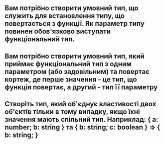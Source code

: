 ## Вам потрібно створити умовний тип, що служить для встановлення типу, що повертається з функції. Як параметр типу повинен обов'язково виступати функціональний тип.
## Вам потрібно створити умовний тип, який приймає функціональний тип з одним параметром (або задовільним) та повертає кортеж, де перше значення - це тип, що функція повертає, а другий - тип її параметру
## Створіть тип, який об'єднує властивості двох об'єктів тільки в тому випадку, якщо їхні значення мають спільний тип. Наприклад:  { a: number; b: string } та { b: string; c: boolean } => { b: string; }
